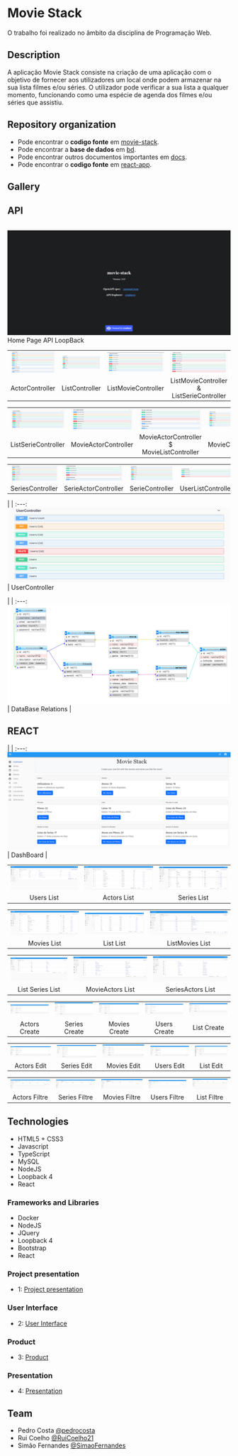 # Movie Stack

O trabalho foi realizado no âmbito da disciplina de Programação Web.

## Description

A aplicação Movie Stack consiste na criação de uma aplicação com o objetivo de fornecer aos utilizadores um local onde podem armazenar na sua lista filmes e/ou séries. O utilizador pode verificar a sua lista a qualquer momento, funcionando como uma espécie de agenda dos filmes e/ou séries que assistiu.

## Repository organization
* Pode encontrar o **codigo fonte** em [movie-stack](https://github.com/movie-stack/report-main/tree/main/movie-stack).
* Pode encontrar a **base de dados** em [bd](https://github.com/movie-stack/report-main/tree/main/bd).
* Pode encontrar outros documentos importantes em [docs](https://github.com/movie-stack/report-main/tree/main/docs).
* Pode encontrar o **codigo fonte** em [react-app](https://github.com/movie-stack/report-main/tree/main/react-app).

## Gallery
## API
| |
:---: |
![img0](/docs/img/1.png)
Home Page API LoopBack


| | | | |
:---: | :---: | :---: | :---:
![img01](/docs/img/actorcontroller.png) | ![img02](/docs/img/listcontroller.png) | ![img03](/docs/img/listmoviecontroller.png) | ![img04](/docs/img/listmoviecontroller_listseriecontrololer.png)
ActorController |  ListController | ListMovieController | ListMovieController & ListSerieController | 

| | | | |
:---: | :---: | :---: | :---:
![img05](/docs/img/listseriecontroller.png) | ![img06](/docs/img/movieactorcontroller.png) | ![img07](/docs/img/movieactorcontroller_movielistcontroller.png) | ![img08](/docs/img/moviecontroller.png)
ListSerieController | MovieActorController | MovieActorController $ MovieListController | MovieController |

| | | | |
:---: | :---: | :---: | :---:
![img09](/docs/img/serieacotrcontroller.png) | ![img010](/docs/img/serieactorcontroller.png) | ![img011](/docs/img/seriecontroller.png) | ![img011](/docs/img/userlistcontroller.png)
SeriesController | SerieActorController | SerieController | UserListController | 

| |
:---: 
![img09](/docs/img/usercontroller.png) |
UserController 

| |
:---:
![Relations](/docs/img/relacoes.png) |
DataBase Relations |


## REACT
| |
:---:
![Relations](/docs/img/dashboard.png) |
DashBoard |


| | | | 
:---: | :---: | :---: 
![img01](/docs/img/userslobby.PNG) | ![img02](/docs/img/actorslobby.PNG) | ![img03](/docs/img/Serieslobby.PNG)
Users List | Actors List | Series List

| | | | 
:---: | :---: | :---: 
![img01](/docs/img/movieslobby.PNG) | ![img02](/docs/img/listslobby.PNG) | ![img03](/docs/img/listmovieslobby.PNG)
Movies List | List List | ListMovies List

| | | | 
:---: | :---: | :---: 
![img01](/docs/img/listserieslobby.PNG) | ![img02](/docs/img/movieacotrslobby.PNG) | ![img03](/docs/img/serieactorslobby.PNG)
List Series List | MovieActors List | SeriesActors List



| | | | | |
:---: | :---: | :---: | :---: | :---:
![img01](/docs/img/actorcreate.PNG) | ![img02](/docs/img/seriescreate.PNG) | ![img03](/docs/img/moviescreate.PNG) | ![img04](/docs/img/userscreate.PNG) | ![img05](/docs/img/listscreate.PNG)
Actors Create | Series Create | Movies Create | Users Create | List Create


| | | | | |
:---: | :---: | :---: | :---: | :---:
![img01](/docs/img/actorsedit.PNG) | ![img02](/docs/img/seriesedit.PNG) | ![img03](/docs/img/moviesedit.PNG) | ![img04](/docs/img/usersedit.PNG) | ![img05](/docs/img/listsedit.PNG)
Actors Edit | Series Edit | Movies Edit | Users Edit | List Edit


| | | | | |
:---: | :---: | :---: | :---: | :---:
![img10](/docs/img/actorsfiltro.PNG) | ![img02](/docs/img/SeriesFiltro.PNG) | ![img03](/docs/img/moviesfiltro.PNG) | ![img04](/docs/img/usersFiltrar.PNG) | ![img05](/docs/img/listsfiltro.PNG)
Actors Filtre | Series Filtre | Movies Filtre | Users Filtre | List Filtre





## Technologies
* HTML5 + CSS3
* Javascript
* TypeScript
* MySQL
* NodeJS
* Loopback 4
* React


### Frameworks and Libraries
* Docker
* NodeJS
* JQuery
* Loopback 4
* Bootstrap
* React

### Project presentation
* 1: [Project presentation](https://github.com/movie-stack/report-main/blob/main/docs/c1.md)
### User Interface 
* 2: [User Interface](https://github.com/movie-stack/report-main/blob/main/docs/c2.md)
### Product
* 3: [Product](https://github.com/movie-stack/report-main/blob/main/docs/c3.md)
### Presentation
* 4: [Presentation](https://github.com/movie-stack/report-main/blob/main/docs/c4.md)

## Team
* Pedro Costa [@pedrocosta](https://github.com/pedroscosta9)
* Rui Coelho [@RuiCoelho21](https://github.com/RuiCoelho21)
* Simão Fernandes [@SimaoFernandes](https://github.com/SimaoFernandes) 

